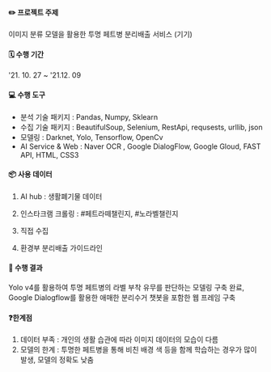 #### ✏️ 프로젝트 주제

이미지 분류 모델을 활용한 투명 페트병 분리배출 서비스 (기기)


#### 🗓 수행 기간 

'21. 10. 27 ~ '21.12. 09



#### 💻 수행 도구 

- 분석 기술 패키지 : Pandas, Numpy, Sklearn 
- 수집 기술 패키지 : BeautifulSoup, Selenium, RestApi, requsests, urllib, json
- 모델링 : Darknet, Yolo, Tensorflow, OpenCv
- AI Service & Web : Naver OCR , Google DialogFlow, Google Gloud, FAST API, HTML, CSS3



#### 📦 사용 데이터

1. AI hub : 생활폐기물 데이터 

2. 인스타크램 크롤링 : #페트라떼챌린지,  #노라벨챌린지

3. 직접 수집

4. 환경부 분리배출 가이드라인

   

   

   

#### 👾 수행 결과

Yolo v4를 활용하여 투명 페트병의 라벨 부착 유무를 판단하는 모델링 구축 완료, Google Dialogflow를 활용한 애매한 분리수거 챗봇을 포함한 웹 프레임 구축 



#### ❓한계점

1. 데이터 부족 : 개인의 생활 습관에 따라 이미지 데이터의 모습이 다름
2. 모델의 한계 : 투명한 페트병을 통해 비친 배경 색 등을 함께 학습하는 경우가 많이 발생, 모델의 정확도 낮춤 







